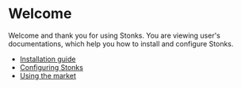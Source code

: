 # Welcome
Welcome and thank you for using Stonks. You are viewing user's documentations, which help you how to install and configure Stonks.

- [Installation guide](./Installation.md)
- [Configuring Stonks](./Configuration.md)
- [Using the market](./Market.md)
